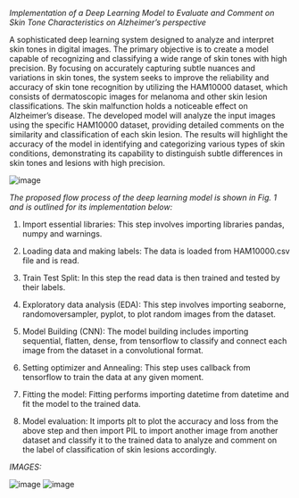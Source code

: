 *Implementation of a Deep Learning Model to Evaluate and Comment on Skin Tone Characteristics on Alzheimer’s perspective*

A sophisticated deep learning system designed to analyze and interpret skin tones in digital images. 
The primary objective is to create a model capable of recognizing and classifying a wide range of skin tones with high precision. 
By focusing on accurately capturing subtle nuances and variations in skin tones, the system seeks to improve the reliability and accuracy of skin tone recognition by utilizing the HAM10000 dataset, which consists of dermatoscopic images for melanoma and other skin lesion classifications. 
The skin malfunction holds a noticeable effect on Alzheimer’s disease. 
The developed model will analyze the input images using the specific HAM10000 dataset, providing detailed comments on the similarity and classification of each skin lesion. 
The results will highlight the accuracy of the model in identifying and categorizing various types of skin conditions, demonstrating its capability to distinguish subtle differences in skin tones and lesions with high precision.

![image](https://github.com/Aasmikothari/Skin-Tone-Character-DL-Model/assets/90106410/64b4fe92-acf6-4357-a992-402f7b5f488a)

*The proposed flow process of the deep learning model is shown in Fig. 1 and is outlined for its implementation below:*

1.	Import essential libraries: This step involves importing libraries pandas, numpy and warnings.

2.	Loading data and making labels:  The data is loaded from HAM10000.csv file and is read.

3.	Train Test Split: In this step the read data is then trained and tested by their labels.

4.	Exploratory data analysis (EDA): This step involves importing seaborne, randomoversampler, pyplot, to plot random images from the dataset.

5.	Model Building (CNN): The model building includes importing sequential, flatten, dense, from tensorflow to classify and connect each image from the dataset in a convolutional format.

6.	Setting optimizer and Annealing: This step uses callback from tensorflow to train the data at any given moment.

7.	Fitting the model: Fitting performs importing datetime from datetime and fit the model to the trained data.

8.	Model evaluation: It imports plt to plot the accuracy and loss from the above step and then import PIL to import another image from another dataset and classify it to the trained data to analyze and comment on the label of classification of skin lesions accordingly.

*IMAGES:* 

![image](https://github.com/Aasmikothari/Skin-Tone-Character-DL-Model/assets/90106410/43f9644f-caeb-4149-a6f8-d38bd3168b51)
![image](https://github.com/Aasmikothari/Skin-Tone-Character-DL-Model/assets/90106410/e51bb122-8e51-4285-8474-8fd8d241ebf8)

